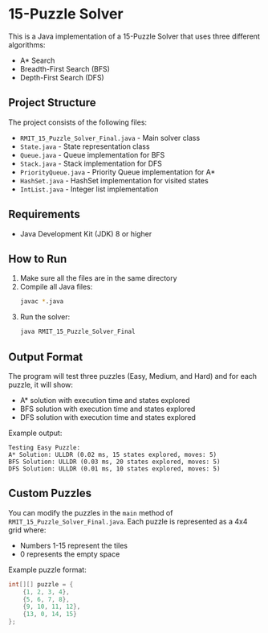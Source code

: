 # 15-Puzzle Solver

This is a Java implementation of a 15-Puzzle Solver that uses three different algorithms:
- A* Search
- Breadth-First Search (BFS)
- Depth-First Search (DFS)

## Project Structure

The project consists of the following files:
- `RMIT_15_Puzzle_Solver_Final.java` - Main solver class
- `State.java` - State representation class
- `Queue.java` - Queue implementation for BFS
- `Stack.java` - Stack implementation for DFS
- `PriorityQueue.java` - Priority Queue implementation for A*
- `HashSet.java` - HashSet implementation for visited states
- `IntList.java` - Integer list implementation

## Requirements

- Java Development Kit (JDK) 8 or higher

## How to Run

1. Make sure all the files are in the same directory
2. Compile all Java files:
   ```bash
   javac *.java
   ```
3. Run the solver:
   ```bash
   java RMIT_15_Puzzle_Solver_Final
   ```

## Output Format

The program will test three puzzles (Easy, Medium, and Hard) and for each puzzle, it will show:
- A* solution with execution time and states explored
- BFS solution with execution time and states explored
- DFS solution with execution time and states explored

Example output:
```
Testing Easy Puzzle:
A* Solution: ULLDR (0.02 ms, 15 states explored, moves: 5)
BFS Solution: ULLDR (0.03 ms, 20 states explored, moves: 5)
DFS Solution: ULLDR (0.01 ms, 10 states explored, moves: 5)
```

## Custom Puzzles

You can modify the puzzles in the `main` method of `RMIT_15_Puzzle_Solver_Final.java`. Each puzzle is represented as a 4x4 grid where:
- Numbers 1-15 represent the tiles
- 0 represents the empty space

Example puzzle format:
```java
int[][] puzzle = {
    {1, 2, 3, 4},
    {5, 6, 7, 8},
    {9, 10, 11, 12},
    {13, 0, 14, 15}
};
```